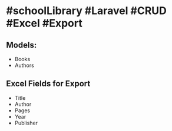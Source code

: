 # #schoolLibrary #Laravel #CRUD #Excel #Export 
## Models:
* Books
* Authors
## Excel Fields for Export
* Title
* Author
* Pages
* Year
* Publisher
